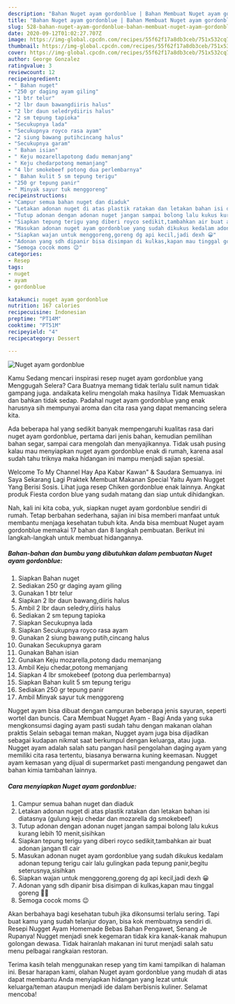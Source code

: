 ```yaml
---
description: "Bahan Nuget ayam gordonblue | Bahan Membuat Nuget ayam gordonblue Yang Sempurna"
title: "Bahan Nuget ayam gordonblue | Bahan Membuat Nuget ayam gordonblue Yang Sempurna"
slug: 528-bahan-nuget-ayam-gordonblue-bahan-membuat-nuget-ayam-gordonblue-yang-sempurna
date: 2020-09-12T01:02:27.707Z
image: https://img-global.cpcdn.com/recipes/55f62f17a8db3ceb/751x532cq70/nuget-ayam-gordonblue-foto-resep-utama.jpg
thumbnail: https://img-global.cpcdn.com/recipes/55f62f17a8db3ceb/751x532cq70/nuget-ayam-gordonblue-foto-resep-utama.jpg
cover: https://img-global.cpcdn.com/recipes/55f62f17a8db3ceb/751x532cq70/nuget-ayam-gordonblue-foto-resep-utama.jpg
author: George Gonzalez
ratingvalue: 3
reviewcount: 12
recipeingredient:
- " Bahan nuget"
- "250 gr daging ayam giling"
- "1 btr telur"
- "2 lbr daun bawangdiiris halus"
- "2 lbr daun seledrydiiris halus"
- "2 sm tepung tapioka"
- "Secukupnya lada"
- "Secukupnya royco rasa ayam"
- "2 siung bawang putihcincang halus"
- "Secukupnya garam"
- " Bahan isian"
- " Keju mozarellapotong dadu memanjang"
- " Keju chedarpotong memanjang"
- "4 lbr smokebeef potong dua perlembarnya"
- " Bahan kulit 5 sm tepung terigu"
- "250 gr tepung panir"
- " Minyak sayur tuk menggoreng"
recipeinstructions:
- "Campur semua bahan nuget dan diaduk"
- "Letakan adonan nuget di atas plastik ratakan dan letakan bahan isi diatasnya (gulung keju chedar dan mozarella dg smokebeef)"
- "Tutup adonan dengan adonan nuget jangan sampai bolong lalu kukus kurang lebih 10 menit,sisihkan"
- "Siapkan tepung terigu yang diberi royco sedikit,tambahkan air buat adonan jangan tll cair"
- "Masukan adonan nuget ayam gordonblue yang sudah dikukus kedalam adonan tepung terigu cair lalu gulingkan pada tepung panir,begitu seterusnya,sisihkan"
- "Siapkan wajan untuk menggoreng,goreng dg api kecil,jadi dexh 😀"
- "Adonan yang sdh dipanir bisa disimpan di kulkas,kapan mau tinggal goreng 🙏🏻"
- "Semoga cocok moms 😉"
categories:
- Resep
tags:
- nuget
- ayam
- gordonblue

katakunci: nuget ayam gordonblue 
nutrition: 167 calories
recipecuisine: Indonesian
preptime: "PT14M"
cooktime: "PT51M"
recipeyield: "4"
recipecategory: Dessert

---
```



![Nuget ayam gordonblue](https://img-global.cpcdn.com/recipes/55f62f17a8db3ceb/751x532cq70/nuget-ayam-gordonblue-foto-resep-utama.jpg)

Kamu Sedang mencari inspirasi resep nuget ayam gordonblue yang Menggugah Selera? Cara Buatnya memang tidak terlalu sulit namun tidak gampang juga. andaikata keliru mengolah maka hasilnya Tidak Memuaskan dan bahkan tidak sedap. Padahal nuget ayam gordonblue yang enak harusnya sih mempunyai aroma dan cita rasa yang dapat memancing selera kita.

Ada beberapa hal yang sedikit banyak mempengaruhi kualitas rasa dari nuget ayam gordonblue, pertama dari jenis bahan, kemudian pemilihan bahan segar, sampai cara mengolah dan menyajikannya. Tidak usah pusing kalau mau menyiapkan nuget ayam gordonblue enak di rumah, karena asal sudah tahu triknya maka hidangan ini mampu menjadi sajian spesial.

Welcome To My Channel Hay Apa Kabar Kawan&#34; &amp; Saudara Semuanya. ini Saya Sekarang Lagi Praktek Membuat Makanan Special Yaitu Ayam Nugget Yang Berisi Sosis. Lihat juga resep Chiken gordonblue enak lainnya. Angkat produk Fiesta cordon blue yang sudah matang dan siap untuk dihidangkan.


Nah, kali ini kita coba, yuk, siapkan nuget ayam gordonblue sendiri di rumah. Tetap berbahan sederhana, sajian ini bisa memberi manfaat untuk membantu menjaga kesehatan tubuh kita. Anda bisa membuat Nuget ayam gordonblue memakai 17 bahan dan 8 langkah pembuatan. Berikut ini langkah-langkah untuk membuat hidangannya.

<!--inarticleads1-->

##### Bahan-bahan dan bumbu yang dibutuhkan dalam pembuatan Nuget ayam gordonblue:

1. Siapkan  Bahan nuget
1. Sediakan 250 gr daging ayam giling
1. Gunakan 1 btr telur
1. Siapkan 2 lbr daun bawang,diiris halus
1. Ambil 2 lbr daun seledry,diiris halus
1. Sediakan 2 sm tepung tapioka
1. Siapkan Secukupnya lada
1. Siapkan Secukupnya royco rasa ayam
1. Gunakan 2 siung bawang putih,cincang halus
1. Gunakan Secukupnya garam
1. Gunakan  Bahan isian
1. Gunakan  Keju mozarella,potong dadu memanjang
1. Ambil  Keju chedar,potong memanjang
1. Siapkan 4 lbr smokebeef (potong dua perlembarnya)
1. Siapkan  Bahan kulit 5 sm tepung terigu
1. Sediakan 250 gr tepung panir
1. Ambil  Minyak sayur tuk menggoreng


Nugget ayam bisa dibuat dengan campuran beberapa jenis sayuran, seperti wortel dan buncis. Cara Membuat Nugget Ayam - Bagi Anda yang suka mengkonsumsi daging ayam pasti sudah tahu dengan makanan olahan praktis Selain sebagai teman makan, Nugget ayam juga bisa dijadikan sebagai kudapan nikmat saat berkumpul dengan keluarga, atau juga. Nugget ayam adalah salah satu pangan hasil pengolahan daging ayam yang memiliki cita rasa tertentu, biasanya berwarna kuning keemasan. Nugget ayam kemasan yang dijual di supermarket pasti mengandung pengawet dan bahan kimia tambahan lainnya. 

<!--inarticleads2-->

##### Cara menyiapkan Nuget ayam gordonblue:

1. Campur semua bahan nuget dan diaduk
1. Letakan adonan nuget di atas plastik ratakan dan letakan bahan isi diatasnya (gulung keju chedar dan mozarella dg smokebeef)
1. Tutup adonan dengan adonan nuget jangan sampai bolong lalu kukus kurang lebih 10 menit,sisihkan
1. Siapkan tepung terigu yang diberi royco sedikit,tambahkan air buat adonan jangan tll cair
1. Masukan adonan nuget ayam gordonblue yang sudah dikukus kedalam adonan tepung terigu cair lalu gulingkan pada tepung panir,begitu seterusnya,sisihkan
1. Siapkan wajan untuk menggoreng,goreng dg api kecil,jadi dexh 😀
1. Adonan yang sdh dipanir bisa disimpan di kulkas,kapan mau tinggal goreng 🙏🏻
1. Semoga cocok moms 😉


Akan berbahaya bagi kesehatan tubuh jika dikonsumsi terlalu sering. Tapi buat kamu yang sudah telanjur doyan, bisa kok membuatnya sendiri di. Resepi Nugget Ayam Homemade Bebas Bahan Pengawet, Senang Je Rupanya! Nugget menjadi snek kegemaran tidak kira kanak-kanak mahupun golongan dewasa. Tidak hairanlah makanan ini turut menjadi salah satu menu pelbagai rangkaian restoran. 

Terima kasih telah menggunakan resep yang tim kami tampilkan di halaman ini. Besar harapan kami, olahan Nuget ayam gordonblue yang mudah di atas dapat membantu Anda menyiapkan hidangan yang lezat untuk keluarga/teman ataupun menjadi ide dalam berbisnis kuliner. Selamat mencoba!
